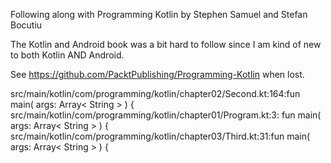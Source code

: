 Following along with Programming Kotlin by Stephen Samuel and Stefan Bocutiu   

The Kotlin and Android book was a bit hard to follow since I am kind of new to both Kotlin AND Android.  

See https://github.com/PacktPublishing/Programming-Kotlin when lost.   


src/main/kotlin/com/programming/kotlin/chapter02/Second.kt:164:fun main( args: Array< String > ) {
src/main/kotlin/com/programming/kotlin/chapter01/Program.kt:3:    fun main( args: Array< String > ) {
src/main/kotlin/com/programming/kotlin/chapter03/Third.kt:31:fun main( args: Array< String > ) {

